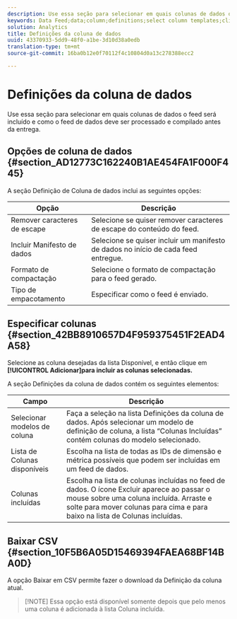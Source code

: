 ```yaml
---
description: Use essa seção para selecionar em quais colunas de dados o feed será incluído e como o feed de dados deve ser processado e compilado antes da entrega.
keywords: Data Feed;data;column;definitions;select column templates;clickstream;available columns;included columns;compression format;packaging type;include data manifest;remove escaped characters;download csv
solution: Analytics
title: Definições da coluna de dados
uuid: 43370933-5dd9-48f0-a1be-3d10d38a0edb
translation-type: tm+mt
source-git-commit: 16ba0b12e0f70112f4c10804d0a13c278388ecc2

---
```



# Definições da coluna de dados

Use essa seção para selecionar em quais colunas de dados o feed será incluído e como o feed de dados deve ser processado e compilado antes da entrega.

## Opções de coluna de dados {#section_AD12773C162240B1AE454FA1F000F445}

A seção Definição de Coluna de dados inclui as seguintes opções:

| Opção | Descrição |
|--- |--- |
| Remover caracteres de escape | Selecione se quiser remover caracteres de escape do conteúdo do feed. |
| Incluir Manifesto de dados | Selecione se quiser incluir um manifesto de dados no início de cada feed entregue. |
| Formato de compactação | Selecione o formato de compactação para o feed gerado. |
| Tipo de empacotamento | Especificar como o feed é enviado. |

## Especificar colunas {#section_42BB8910657D4F959375451F2EAD4A58}

Selecione as coluna desejadas da lista Disponível, e então clique em **[!UICONTROL Adicionar]para incluir as colunas selecionadas.**

A seção Definições da coluna de dados contém os seguintes elementos:

| Campo | Descrição |
|--- |--- |
| Selecionar modelos de coluna | Faça a seleção na lista Definições da coluna de dados.  Após selecionar um modelo de definição de coluna, a lista “Colunas Incluídas” contém colunas do modelo selecionado. |
| Lista de Colunas disponíveis | Escolha na lista de todas as IDs de dimensão e métrica possíveis que podem ser incluídas em um feed de dados. |
| Colunas incluídas | Escolha na lista de colunas incluídas no feed de dados.  O ícone Excluir aparece ao passar o mouse sobre uma coluna incluída.  Arraste e solte para mover colunas para cima e para baixo na lista de Colunas incluídas. |

## Baixar CSV {#section_10F5B6A05D15469394FAEA68BF14BA0D}

A opção Baixar em CSV permite fazer o download da Definição da coluna atual.

> [!NOTE] Essa opção está disponível somente depois que pelo menos uma coluna é adicionada à lista Coluna incluída.

